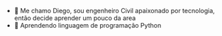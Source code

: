 - 👋 Me chamo Diego, sou engenheiro Civil apaixonado por tecnologia, então decide aprender um pouco da area 
- 👀 Aprendendo linguagem de programação Python

<!---
DiegoFalci/DiegoFalci is a ✨ special ✨ repository because its `README.md` (this file) appears on your GitHub profile.
You can click the Preview link to take a look at your changes.
--->
